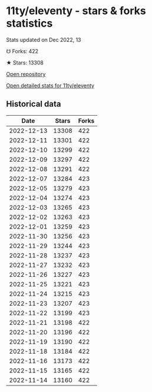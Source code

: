 # 11ty/eleventy - stars & forks statistics

Stats updated on Dec 2022, 13

☋ Forks: 422

★ Stars: 13308

[Open repository](https://github.com/11ty/eleventy)

[Open detailed stats for 11ty/eleventy](https://reviewgithub.com/rep/11ty/eleventy)

## Historical data
| Date | Stars | Forks |
|------|-------|-------|
| 2022-12-13 | 13308 | 422 | 
| 2022-12-11 | 13301 | 422 | 
| 2022-12-10 | 13299 | 422 | 
| 2022-12-09 | 13297 | 422 | 
| 2022-12-08 | 13291 | 422 | 
| 2022-12-07 | 13284 | 423 | 
| 2022-12-05 | 13279 | 423 | 
| 2022-12-04 | 13274 | 423 | 
| 2022-12-03 | 13265 | 423 | 
| 2022-12-02 | 13263 | 423 | 
| 2022-12-01 | 13259 | 423 | 
| 2022-11-30 | 13256 | 423 | 
| 2022-11-29 | 13244 | 423 | 
| 2022-11-28 | 13237 | 423 | 
| 2022-11-27 | 13232 | 423 | 
| 2022-11-26 | 13227 | 423 | 
| 2022-11-25 | 13221 | 423 | 
| 2022-11-24 | 13215 | 423 | 
| 2022-11-23 | 13207 | 423 | 
| 2022-11-22 | 13199 | 423 | 
| 2022-11-21 | 13198 | 422 | 
| 2022-11-20 | 13196 | 422 | 
| 2022-11-19 | 13190 | 422 | 
| 2022-11-18 | 13184 | 422 | 
| 2022-11-16 | 13173 | 422 | 
| 2022-11-15 | 13165 | 422 | 
| 2022-11-14 | 13160 | 422 | 

